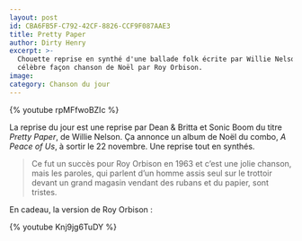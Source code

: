 ```yaml
---
layout: post
id: CBA6FB5F-C792-42CF-8826-CCF9F087AAE3
title: Pretty Paper
author: Dirty Henry
excerpt: >-
  Chouette reprise en synthé d'une ballade folk écrite par Willie Nelson, rendue
  célèbre façon chanson de Noël par Roy Orbison.
image:
category: Chanson du jour
---
```


{% youtube rpMFfwoBZIc %}

La reprise du jour est une reprise par Dean & Britta et Sonic Boom du titre
_Pretty Paper_, de Willie Nelson. Ça annonce un album de Noël du combo, _A Peace
of Us_, à sortir le 22 novembre. Une reprise tout en synthés.

> Ce fut un succès pour Roy Orbison en 1963 et c’est une jolie chanson, mais les
> paroles, qui parlent d’un homme assis seul sur le trottoir devant un grand
> magasin vendant des rubans et du papier, sont tristes.

En cadeau, la version de Roy Orbison :

{% youtube Knj9jg6TuDY %}
